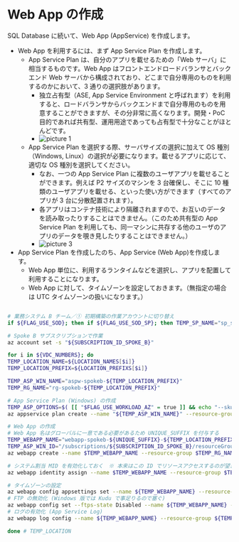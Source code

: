 # Web App の作成

SQL Database に続いて、Web App (AppService) を作成します。

- Web App を利用するには、まず App Service Plan を作成します。
  - App Service Plan は、自分のアプリを載せるための「Web サーバ」に相当するものです。Web App はフロントエンドロードバランサとバックエンド Web サーバから構成されており、どこまで自分専用のものを利用するのかにおいて、3 通りの選択肢があります。
    - 独立占有型（ASE, App Service Environment と呼ばれます）を利用すると、ロードバランサからバックエンドまで自分専用のものを用意することができますが、その分非常に高くなります。開発・PoC 目的であれば共有型、運用用途であっても占有型で十分なことがほとんどです。
    - ![picture 1](./images/dd5e05136dad906ef7cc852aa5c8c1e09ab5fd143a29d1f76207f32f5355d4e9.png)  
  - App Service Plan を選択する際、サーバサイズの選択に加えて OS 種別（Windows, Linux）の選択が必要になります。載せるアプリに応じて、適切な OS 種別を選択してください。
    - なお、一つの App Service Plan に複数のユーザアプリを載せることができます。例えば P2 サイズのマシンを 3 台確保し、そこに 10 種類のユーザアプリを載せる、といった使い方ができます（すべてのアプリが 3 台に分散配置されます）。
    - 各アプリはコンテナ技術により隔離されますので、お互いのデータを読み取ったりすることはできません。（このため共有型の App Service Plan を利用しても、同一マシンに共存する他のユーザのアプリのデータを覗き見したりすることはできません。）
    - ![picture 3](./images/adbe44fc834f2e097506c84869f3a48e13575fde81eea1fc4f4d4e7a37c68a0f.png)  
- App Service Plan を作成したのち、App Service (Web App)を作成します。
  - Web App 単位に、利用するランタイムなどを選択し、アプリを配置して利用することになります。
  - Web App に対して、タイムゾーンを設定しておきます。（無指定の場合は UTC タイムゾーンの扱いになります。）

```bash

# 業務システム B チーム／① 初期構築の作業アカウントに切り替え
if ${FLAG_USE_SOD}; then if ${FLAG_USE_SOD_SP}; then TEMP_SP_NAME="sp_spokeb_dev"; az login --service-principal --username ${SP_APP_IDS[${TEMP_SP_NAME}]} --password "${SP_PWDS[${TEMP_SP_NAME}]}" --tenant ${PRIMARY_DOMAIN_NAME} --allow-no-subscriptions; else az account clear; az login -u "user_spokeb_dev@${PRIMARY_DOMAIN_NAME}" -p "${ADMIN_PASSWORD}"; fi; fi

# Spoke B サブスクリプションで作業
az account set -s "${SUBSCRIPTION_ID_SPOKE_B}"

for i in ${VDC_NUMBERS}; do
TEMP_LOCATION_NAME=${LOCATION_NAMES[$i]}
TEMP_LOCATION_PREFIX=${LOCATION_PREFIXS[$i]}

TEMP_ASP_WIN_NAME="aspw-spokeb-${TEMP_LOCATION_PREFIX}"
TEMP_RG_NAME="rg-spokeb-${TEMP_LOCATION_PREFIX}"

# App Service Plan (Windows) の作成
TEMP_ASP_OPTIONS=$( [[ "$FLAG_USE_WORKLOAD_AZ" = true ]] && echo "--sku P1V2 --number-of-workers 3 --zone-redundant" || echo "--sku P1V2 --number-of-workers 1" )
az appservice plan create --name "${TEMP_ASP_WIN_NAME}" --resource-group "$TEMP_RG_NAME" --location "${TEMP_LOCATION_NAME}" $TEMP_ASP_OPTIONS

# Web App の作成
# Web App 名はグローバルに一意である必要があるため UNIQUE_SUFFIX を付与する
TEMP_WEBAPP_NAME="webapp-spokeb-${UNIQUE_SUFFIX}-${TEMP_LOCATION_PREFIX}"
TEMP_ASP_WIN_ID="/subscriptions/${SUBSCRIPTION_ID_SPOKE_B}/resourceGroups/${TEMP_RG_NAME}/providers/Microsoft.Web/serverFarms/${TEMP_ASP_WIN_NAME}"
az webapp create --name $TEMP_WEBAPP_NAME --resource-group $TEMP_RG_NAME --plan $TEMP_ASP_WIN_ID

# システム割当 MID を有効化しておく　※ 本来はこの ID でリソースアクセスするのが望ましい
az webapp identity assign --name $TEMP_WEBAPP_NAME --resource-group $TEMP_RG_NAME

# タイムゾーンの設定
az webapp config appsettings set --name ${TEMP_WEBAPP_NAME} --resource-group ${TEMP_RG_NAME} --settings "WEBSITE_TIME_ZONE=Tokyo Standard Time"
# FTP の無効化 (Windows 版では Kudu で事足りるので塞ぐ)
az webapp config set --ftps-state Disabled --name ${TEMP_WEBAPP_NAME} --resource-group ${TEMP_RG_NAME}
# ログの有効化 (App Service Log)
az webapp log config --name ${TEMP_WEBAPP_NAME} --resource-group ${TEMP_RG_NAME} --application-logging filesystem --detailed-error-messages true --failed-request-tracing true --web-server-logging filesystem --level warning

done # TEMP_LOCATION

```
